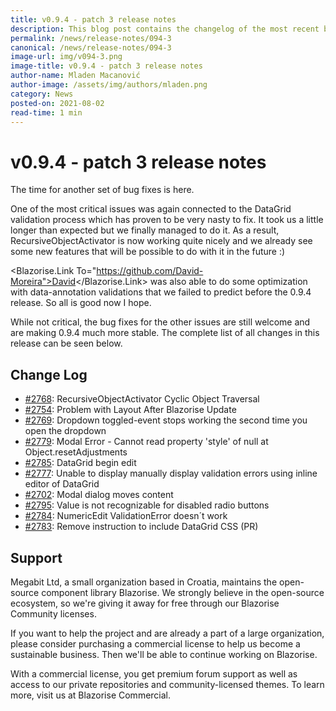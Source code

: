 ```yaml
---
title: v0.9.4 - patch 3 release notes
description: This blog post contains the changelog of the most recent bug fixes included in the Blazorise v0.9.4.3 release.
permalink: /news/release-notes/094-3
canonical: /news/release-notes/094-3
image-url: img/v094-3.png
image-title: v0.9.4 - patch 3 release notes
author-name: Mladen Macanović
author-image: /assets/img/authors/mladen.png
category: News
posted-on: 2021-08-02
read-time: 1 min
---
```


# v0.9.4 - patch 3 release notes

The time for another set of bug fixes is here.

One of the most critical issues was again connected to the DataGrid validation process which has proven to be very nasty to fix.
    It took us a little longer than expected but we finally managed to do it. As a result, RecursiveObjectActivator is
    now working quite nicely and we already see some new features that will be possible to do with it in the future :)

<Blazorise.Link To="https://github.com/David-Moreira">David</Blazorise.Link> was also able to do some optimization with data-annotation validations that we failed to predict before the 0.9.4 release. So all is good now I hope.

While not critical, the bug fixes for the other issues are still welcome and are making 0.9.4 much more stable. The complete list of all changes in this release can be seen below.

## Change Log

- [#2768](https://github.com/Megabit/Blazorise/issues/2768): RecursiveObjectActivator Cyclic Object Traversal
- [#2754](https://github.com/Megabit/Blazorise/issues/2754): Problem with Layout After Blazorise Update
- [#2769](https://github.com/Megabit/Blazorise/issues/2769): Dropdown toggled-event stops working the second time you open the dropdown
- [#2779](https://github.com/Megabit/Blazorise/issues/2779): Modal Error - Cannot read property 'style' of null at Object.resetAdjustments
- [#2785](https://github.com/Megabit/Blazorise/issues/2785): DataGrid begin edit
- [#2777](https://github.com/Megabit/Blazorise/issues/2777): Unable to display manually display validation errors using inline editor of DataGrid
- [#2702](https://github.com/Megabit/Blazorise/issues/2702): Modal dialog moves content
- [#2795](https://github.com/Megabit/Blazorise/issues/2795): Value is not recognizable for disabled radio buttons
- [#2784](https://github.com/Megabit/Blazorise/issues/2784): NumericEdit ValidationError doesn´t work
- [#2783](https://github.com/Megabit/Blazorise/pull/2783): Remove instruction to include DataGrid CSS (PR)

## Support

Megabit Ltd, a small organization based in Croatia, maintains the open-source component library Blazorise. We strongly believe in the open-source ecosystem, so we're giving it away for free through our Blazorise Community licenses.

If you want to help the project and are already a part of a large organization, please consider purchasing a commercial license to help us become a sustainable business. Then we'll be able to continue working on Blazorise.

With a commercial license, you get premium forum support as well as access to our private repositories and community-licensed themes. To learn more, visit us at Blazorise Commercial.
